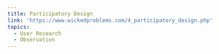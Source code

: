 ```yaml
---
title: Participatory Design
link: 'https://www.wickedproblems.com/4_participatory_design.php'
topics:
  - User Research
  - Observation
---
```


